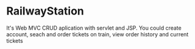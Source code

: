 # RailwayStation
It's Web MVC CRUD aplication with servlet and JSP. You could create account, seach and order tickets on train, 
view order history and current tickets
